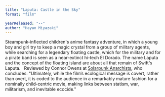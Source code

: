 ```yaml
---
title: "Laputa: Castle in the Sky"
format: "film"

yearReleased: "--"
author: "Hayao Miyazaki"
---
```

Steampunk-inflected children's anime fantasy adventure, in  which a young boy and girl try to keep a magic crystal from a group of military  agents, while searching for a legendary floating castle, which for the military  and for a pirate band is seen as a near-extinct hi-tech El Dorado. The name  Laputa and the concept of the floating island are about all that remain of  Swift's Laputa.
 
Reviewed by Connor Owens at <a href="https://solarpunkanarchists.com/tag/anime/">Solarpunk Anarchists</a>,  who concludes: "Ultimately, while the film’s ecological message is covert,  rather than overt, it is coded to the audience in a remarkably mature fashion  for a nominally child-centric movie, making links between statism, war,  militarism, and inevitable ecocide."
 
 
 